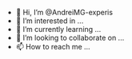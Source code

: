 - 👋 Hi, I’m @AndreiMG-experis
- 👀 I’m interested in ...
- 🌱 I’m currently learning ...
- 💞️ I’m looking to collaborate on ...
- 📫 How to reach me ...

<!---
AndreiMG-experis/AndreiMG-experis is a ✨ special ✨ repository because its `README.md` (this file) appears on your GitHub profile.
You can click the Preview link to take a look at your changes.
--->
